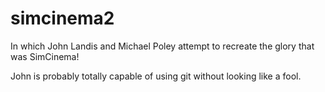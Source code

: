 # simcinema2
In which John Landis and Michael Poley attempt to recreate the glory that was SimCinema!

John is probably totally capable of using git without looking like a fool.
